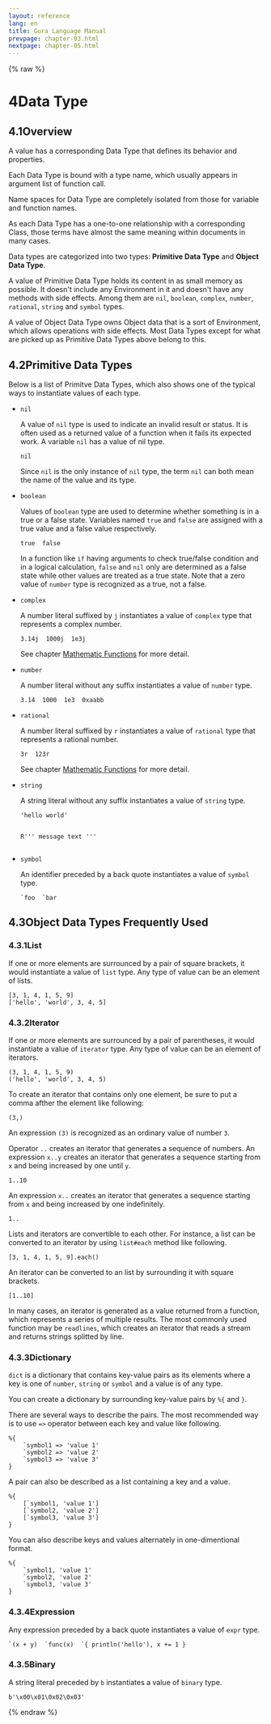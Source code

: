 ```yaml
---
layout: reference
lang: en
title: Gura Language Manual
prevpage: chapter-03.html
nextpage: chapter-05.html
---
```

{% raw %}
<h1><span class="caption-index-1">4</span>Data Type</h1>
<h2><span class="caption-index-2">4.1</span><a name="anchor-4-1"></a>Overview</h2>
<p>
A value has a corresponding Data Type that defines its behavior and properties.
</p>
<p>
Each Data Type is bound with a type name, which usually appears in argument list of function call.
</p>
<p>
Name spaces for Data Type are completely isolated from those for variable and function names.
</p>
<p>
As each Data Type has a one-to-one relationship with a corresponding Class, those terms have almost the same meaning within documents in many cases.
</p>
<p>
Data types are categorized into two types: <strong>Primitive Data Type</strong> and <strong>Object Data Type</strong>.
</p>
<p>
A value of Primitive Data Type holds its content in as small memory as possible. It doesn't include any Environment in it and doesn't have any methods with side effects. Among them are <code class="highlighter-rouge">nil</code>, <code class="highlighter-rouge">boolean</code>, <code class="highlighter-rouge">complex</code>, <code class="highlighter-rouge">number</code>, <code class="highlighter-rouge">rational</code>, <code class="highlighter-rouge">string</code> and <code class="highlighter-rouge">symbol</code> types.
</p>
<p>
A value of Object Data Type owns Object data that is a sort of Environment, which allows operations with side effects. Most Data Types except for what are picked up as Primitive Data Types above belong to this.
</p>
<h2><span class="caption-index-2">4.2</span><a name="anchor-4-2"></a>Primitive Data Types</h2>
<p>
Below is a list of Primitve Data Types, which also shows one of the typical ways to instantiate values of each type.
</p>
<ul>
<li><p>
<code class="highlighter-rouge">nil</code>
</p>
<p>
A value of <code class="highlighter-rouge">nil</code> type is used to indicate an invalid result or status. It is often used as a returned value of a function when it fails its expected work. A variable <code class="highlighter-rouge">nil</code> has a value of nil type.
</p>
<pre class="highlight"><code>nil
</code></pre>
<p>
Since <code class="highlighter-rouge">nil</code> is the only instance of <code class="highlighter-rouge">nil</code> type, the term <code class="highlighter-rouge">nil</code> can both mean the name of the value and its type.
</p>
</li>
<li><p>
<code class="highlighter-rouge">boolean</code>
</p>
<p>
Values of <code class="highlighter-rouge">boolean</code> type are used to determine whether something is in a true or a false state. Variables named <code class="highlighter-rouge">true</code> and <code class="highlighter-rouge">false</code> are assigned with a true value and a false value respectively.
</p>
<pre class="highlight"><code>true  false
</code></pre>
<p>
In a function like <code class="highlighter-rouge">if</code> having arguments to check true/false condition and in a logical calculation, <code class="highlighter-rouge">false</code> and <code class="highlighter-rouge">nil</code> only are determined as a false state while other values are treated as a true state. Note that a zero value of <code class="highlighter-rouge">number</code> type is recognized as a true, not a false.
</p>
</li>
<li><p>
<code class="highlighter-rouge">complex</code>
</p>
<p>
A number literal suffixed by <code class="highlighter-rouge">j</code> instantiates a value of <code class="highlighter-rouge">complex</code> type that represents a complex number.
</p>
<pre class="highlight"><code>3.14j  1000j  1e3j
</code></pre>
<p>
See chapter <a href="Mathematic-Functions.html">Mathematic Functions</a> for more detail.
</p>
</li>
<li><p>
<code class="highlighter-rouge">number</code>
</p>
<p>
A number literal without any suffix instantiates a value of <code class="highlighter-rouge">number</code> type.
</p>
<pre class="highlight"><code>3.14  1000  1e3  0xaabb
</code></pre>
</li>
<li><p>
<code class="highlighter-rouge">rational</code>
</p>
<p>
A number literal suffixed by <code class="highlighter-rouge">r</code> instantiates a value of <code class="highlighter-rouge">rational</code> type that represents a rational number.
</p>
<pre class="highlight"><code>3r  123r
</code></pre>
<p>
See chapter <a href="Mathematic-Functions.html">Mathematic Functions</a> for more detail.
</p>
</li>
<li><p>
<code class="highlighter-rouge">string</code>
</p>
<p>
A string literal without any suffix instantiates a value of <code class="highlighter-rouge">string</code> type.
</p>
<pre class="highlight"><code>'hello world'

R'''
message text
'''
</code></pre>
</li>
<li><p>
<code class="highlighter-rouge">symbol</code>
</p>
<p>
An identifier preceded by a back quote instantiates a value of <code class="highlighter-rouge">symbol</code> type.
</p>
<pre class="highlight"><code>`foo  `bar
</code></pre>
</li>
</ul>
<h2><span class="caption-index-2">4.3</span><a name="anchor-4-3"></a>Object Data Types Frequently Used</h2>
<h3><span class="caption-index-3">4.3.1</span><a name="anchor-4-3-1"></a>List</h3>
<p>
If one or more elements are surrounced by a pair of square brackets, it would instantiate a value of <code class="highlighter-rouge">list</code> type. Any type of value can be an element of lists.
</p>
<pre class="highlight"><code>[3, 1, 4, 1, 5, 9]
['hello', 'world', 3, 4, 5]
</code></pre>
<h3><span class="caption-index-3">4.3.2</span><a name="anchor-4-3-2"></a>Iterator</h3>
<p>
If one or more elements are surrounced by a pair of parentheses, it would instantiate a value of <code class="highlighter-rouge">iterator</code> type. Any type of value can be an element of iterators.
</p>
<pre class="highlight"><code>(3, 1, 4, 1, 5, 9)
('hello', 'world', 3, 4, 5)
</code></pre>
<p>
To create an iterator that contains only one element, be sure to put a comma afther the element like following:
</p>
<pre class="highlight"><code>(3,)
</code></pre>
<p>
An expression <code class="highlighter-rouge">(3)</code> is recognized as an ordinary value of number <code class="highlighter-rouge">3</code>.
</p>
<p>
Operator <code class="highlighter-rouge">..</code> creates an iterator that generates a sequence of numbers. An expression <code class="highlighter-rouge">x..y</code> creates an iterator that generates a sequence starting from <code class="highlighter-rouge">x</code> and being increased by one until <code class="highlighter-rouge">y</code>.
</p>
<pre class="highlight"><code>1..10
</code></pre>
<p>
An expression <code class="highlighter-rouge">x..</code> creates an iterator that generates a sequence starting from <code class="highlighter-rouge">x</code> and being increased by one indefinitely.
</p>
<pre class="highlight"><code>1..
</code></pre>
<p>
Lists and iterators are convertible to each other. For instance, a list can be converted to an iterator by using <code class="highlighter-rouge">list#each</code> method like following.
</p>
<pre class="highlight"><code>[3, 1, 4, 1, 5, 9].each()
</code></pre>
<p>
An iterator can be converted to an list by surrounding it with square brackets.
</p>
<pre class="highlight"><code>[1..10]
</code></pre>
<p>
In many cases, an iterator is generated as a value returned from a function, which represents a series of multiple results. The most commonly used function may be <code class="highlighter-rouge">readlines</code>, which creates an iterator that reads a stream and returns strings splitted by line.
</p>
<h3><span class="caption-index-3">4.3.3</span><a name="anchor-4-3-3"></a>Dictionary</h3>
<p>
<code class="highlighter-rouge">dict</code> is a dictionary that contains key-value pairs as its elements where a key is one of <code class="highlighter-rouge">number</code>, <code class="highlighter-rouge">string</code> or <code class="highlighter-rouge">symbol</code> and a value is of any type.
</p>
<p>
You can create a dictionary by surrounding key-value pairs by <code class="highlighter-rouge">%{</code> and <code class="highlighter-rouge">}</code>.
</p>
<p>
There are several ways to describe the pairs. The most recommended way is to use <code class="highlighter-rouge">=&gt;</code> operator between each key and value like following.
</p>
<pre class="highlight"><code>%{
    `symbol1 =&gt; 'value 1'
    `symbol2 =&gt; 'value 2'
    `symbol3 =&gt; 'value 3'
}
</code></pre>
<p>
A pair can also be described as a list containing a key and a value.
</p>
<pre class="highlight"><code>%{
    [`symbol1, 'value 1']
    [`symbol2, 'value 2']
    [`symbol3, 'value 3']
}
</code></pre>
<p>
You can also describe keys and values alternately in one-dimentional format.
</p>
<pre class="highlight"><code>%{
    `symbol1, 'value 1'
    `symbol2, 'value 2'
    `symbol3, 'value 3'
}
</code></pre>
<h3><span class="caption-index-3">4.3.4</span><a name="anchor-4-3-4"></a>Expression</h3>
<p>
Any expression preceded by a back quote instantiates a value of <code class="highlighter-rouge">expr</code> type.
</p>
<pre class="highlight"><code>`(x + y)  `func(x)  `{ println('hello'), x += 1 }
</code></pre>
<h3><span class="caption-index-3">4.3.5</span><a name="anchor-4-3-5"></a>Binary</h3>
<p>
A string literal preceded by <code class="highlighter-rouge">b</code> instantiates a value of <code class="highlighter-rouge">binary</code> type.
</p>
<pre class="highlight"><code>b'\x00\x01\0x02\0x03'
</code></pre>
<p />

{% endraw %}
